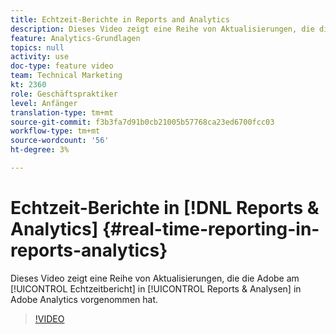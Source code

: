 ```yaml
---
title: Echtzeit-Berichte in Reports and Analytics
description: Dieses Video zeigt eine Reihe von Aktualisierungen, die die Adobe am Echtzeitbericht in Reports & Analysen in Adobe Analytics vorgenommen hat.
feature: Analytics-Grundlagen
topics: null
activity: use
doc-type: feature video
team: Technical Marketing
kt: 2360
role: Geschäftspraktiker
level: Anfänger
translation-type: tm+mt
source-git-commit: f3b3fa7d91b0cb21005b57768ca23ed6700fcc03
workflow-type: tm+mt
source-wordcount: '56'
ht-degree: 3%

---
```



# Echtzeit-Berichte in [!DNL Reports & Analytics] {#real-time-reporting-in-reports-analytics}

Dieses Video zeigt eine Reihe von Aktualisierungen, die die Adobe am [!UICONTROL Echtzeitbericht] in [!UICONTROL Reports &amp; Analysen] in Adobe Analytics vorgenommen hat.

>[!VIDEO](https://video.tv.adobe.com/v/25454/?quality=12)
